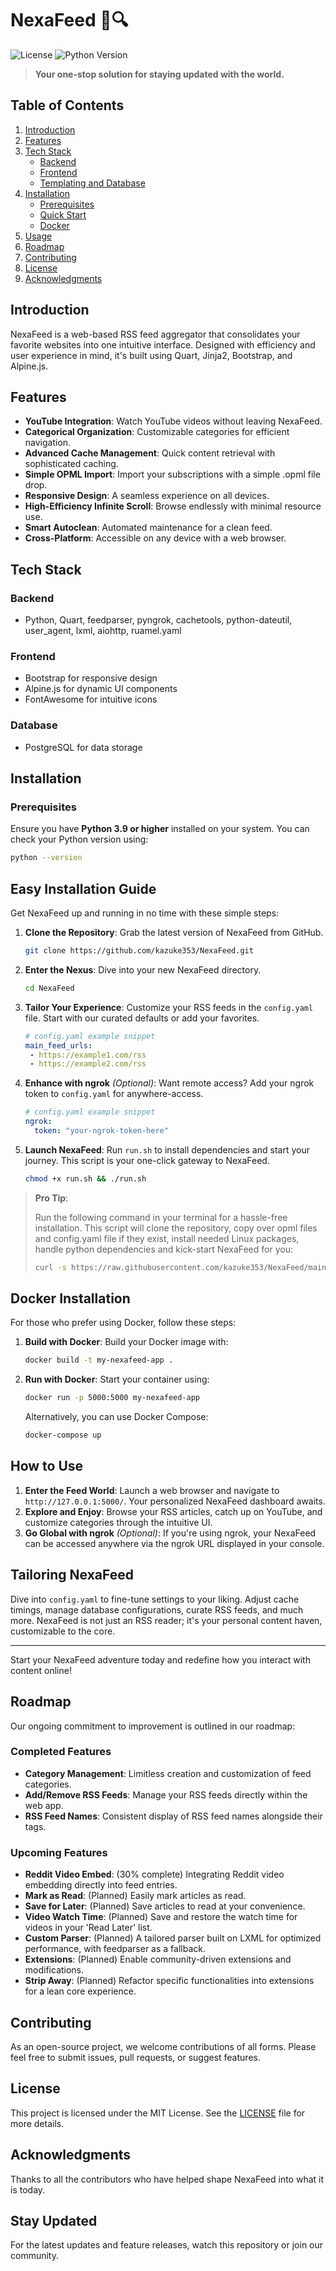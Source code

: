 # NexaFeed 📰🔍

![License](https://img.shields.io/badge/license-MIT-blue)
![Python Version](https://img.shields.io/badge/python-3.9-blue)

> **Your one-stop solution for staying updated with the world.**

## Table of Contents
1. [Introduction](#introduction)
2. [Features](#features)
3. [Tech Stack](#tech-stack)
   - [Backend](#backend)
   - [Frontend](#frontend)
   - [Templating and Database](#database)
4. [Installation](#installation)
   - [Prerequisites](#prerequisites)
   - [Quick Start](#quick-start)
   - [Docker](#docker)
5. [Usage](#usage)
6. [Roadmap](#roadmap)
7. [Contributing](#contributing)
8. [License](#license)
9. [Acknowledgments](#acknowledgments)

## Introduction <a name="introduction"></a>
NexaFeed is a web-based RSS feed aggregator that consolidates your favorite websites into one intuitive interface. Designed with efficiency and user experience in mind, it's built using Quart, Jinja2, Bootstrap, and Alpine.js.

## Features <a name="features"></a>
- **YouTube Integration**: Watch YouTube videos without leaving NexaFeed.
- **Categorical Organization**: Customizable categories for efficient navigation.
- **Advanced Cache Management**: Quick content retrieval with sophisticated caching.
- **Simple OPML Import**: Import your subscriptions with a simple .opml file drop.
- **Responsive Design**: A seamless experience on all devices.
- **High-Efficiency Infinite Scroll**: Browse endlessly with minimal resource use.
- **Smart Autoclean**: Automated maintenance for a clean feed.
- **Cross-Platform**: Accessible on any device with a web browser.

## Tech Stack <a name="tech-stack"></a>
### Backend <a name="backend"></a>
- Python, Quart, feedparser, pyngrok, cachetools, python-dateutil, user_agent, lxml, aiohttp, ruamel.yaml

### Frontend <a name="frontend"></a>
- Bootstrap for responsive design
- Alpine.js for dynamic UI components
- FontAwesome for intuitive icons

### Database <a name="database"></a>
- PostgreSQL for data storage

## Installation <a name="installation"></a>
### Prerequisites <a name="prerequisites"></a>
Ensure you have **Python 3.9 or higher** installed on your system. You can check your Python version using:

  ```bash
  python --version
  ```

## Easy Installation Guide

Get NexaFeed up and running in no time with these simple steps:

1.  **Clone the Repository**: Grab the latest version of NexaFeed from GitHub.

    ```bash
    git clone https://github.com/kazuke353/NexaFeed.git
    ```

2.  **Enter the Nexus**: Dive into your new NexaFeed directory.

    ```bash
    cd NexaFeed
    ```

3.  **Tailor Your Experience**: Customize your RSS feeds in the `config.yaml` file. Start with our curated defaults or add your favorites.

    ```yaml
    # config.yaml example snippet
    main_feed_urls:
     - https://example1.com/rss
     - https://example2.com/rss
    ```

4.  **Enhance with ngrok** _(Optional)_: Want remote access? Add your ngrok token to `config.yaml` for anywhere-access.

    ```yaml
    # config.yaml example snippet
    ngrok:
      token: "your-ngrok-token-here"
    ```

5.  **Launch NexaFeed**: Run `run.sh` to install dependencies and start your journey. This script is your one-click gateway to NexaFeed.

    ```bash
    chmod +x run.sh && ./run.sh
    ```

> **Pro Tip**:
>
> Run the following command in your terminal for a hassle-free installation. This script will clone the repository, copy over opml files and config.yaml file if they exist, install needed Linux packages, handle python dependencies and kick-start NexaFeed for you:
>
> ```bash
> curl -s https://raw.githubusercontent.com/kazuke353/NexaFeed/main/run.sh | bash
> ```

## Docker Installation

For those who prefer using Docker, follow these steps:

1.  **Build with Docker**: Build your Docker image with:

    ```bash
    docker build -t my-nexafeed-app .
    ```

2.  **Run with Docker**: Start your container using:

    ```bash
    docker run -p 5000:5000 my-nexafeed-app
    ```

    Alternatively, you can use Docker Compose:

    ```bash
    docker-compose up
    ```

## How to Use

1. **Enter the Feed World**: Launch a web browser and navigate to `http://127.0.0.1:5000/`. Your personalized NexaFeed dashboard awaits.
2. **Explore and Enjoy**: Browse your RSS articles, catch up on YouTube, and customize categories through the intuitive UI.
3. **Go Global with ngrok** *(Optional)*: If you're using ngrok, your NexaFeed can be accessed anywhere via the ngrok URL displayed in your console.

## Tailoring NexaFeed

Dive into `config.yaml` to fine-tune settings to your liking. Adjust cache timings, manage database configurations, curate RSS feeds, and much more. NexaFeed is not just an RSS reader; it's your personal content haven, customizable to the core.

---

Start your NexaFeed adventure today and redefine how you interact with content online!

## Roadmap

Our ongoing commitment to improvement is outlined in our roadmap:

### Completed Features
- **Category Management**: Limitless creation and customization of feed categories.
- **Add/Remove RSS Feeds**: Manage your RSS feeds directly within the web app.
- **RSS Feed Names**: Consistent display of RSS feed names alongside their tags.

### Upcoming Features
- **Reddit Video Embed**: (30% complete) Integrating Reddit video embedding directly into feed entries.
- **Mark as Read**: (Planned) Easily mark articles as read.
- **Save for Later**: (Planned) Save articles to read at your convenience.
- **Video Watch Time**: (Planned) Save and restore the watch time for videos in your 'Read Later' list.
- **Custom Parser**: (Planned) A tailored parser built on LXML for optimized performance, with feedparser as a fallback.
- **Extensions**: (Planned) Enable community-driven extensions and modifications.
- **Strip Away**: (Planned) Refactor specific functionalities into extensions for a lean core experience.

## Contributing

As an open-source project, we welcome contributions of all forms. Please feel free to submit issues, pull requests, or suggest features.

## License

This project is licensed under the MIT License. See the [LICENSE](LICENSE) file for more details.

## Acknowledgments

Thanks to all the contributors who have helped shape NexaFeed into what it is today.

## Stay Updated

For the latest updates and feature releases, watch this repository or join our community.